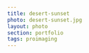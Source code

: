 ```yaml
--- 
title: desert-sunset 
photo: desert-sunset.jpg 
layout: photo 
section: portfolio 
tags: proimaging 
---  
```

  
